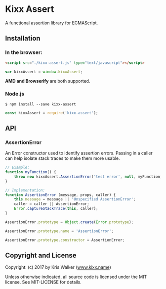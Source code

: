 Kixx Assert
===========
A functional assertion library for ECMAScript.

## Installation

### In the browser:

```html
<script src="./kixx-assert.js" type="text/javascript"></script>
```

```js
var kixxAssert = window.kixxAssert;
```

__AMD and Browserify__ are both supported.

### Node.js

```
$ npm install --save kixx-assert
```

```js
const kixxAssert = require('kixx-assert');
```

## API

### AssertionError
An Error constructor used to identify assertion errors. Passing in a caller can help isolate stack traces to make them more usable.

```js
// Example:
function myFunction() {
    throw new kixxAssert.AssertionError('test error', null, myFunction);
}
```

```js
// Implementation:
function AssertionError (message, props, caller) {
    this.message = message || 'Unspecified AssertionError';
    caller = caller || AssertionError;
    Error.captureStackTrace(this, caller);
}

AssertionError.prototype = Object.create(Error.prototype);

AssertionError.prototype.name = 'AssertionError';

AssertionError.prototype.constructor = AssertionError;
```


Copyright and License
---------------------
Copyright: (c) 2017 by Kris Walker (www.kixx.name)

Unless otherwise indicated, all source code is licensed under the MIT license. See MIT-LICENSE for details.
